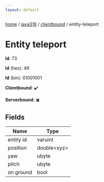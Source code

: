 ```yaml
---
layout: default
---
```


[home](/)  /  [java316](/protocol/java316)  /  [clientbound](/protocol/java316/clientbound)  /  entity-teleport

# Entity teleport

**Id**: 73

**Id** (hex): 49

**Id** (bin): 01001001

**Clientbound**: ✔️

**Serverbound**: ✖️

## Fields

Name | Type
---|---
entity id | varuint
position | double&lt;xyz&gt;
yaw | ubyte
pitch | ubyte
on ground | bool
